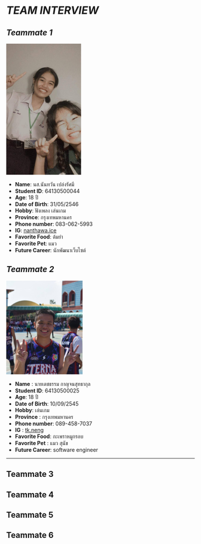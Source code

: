 # *TEAM INTERVIEW*
## *Teammate 1*  
<img src="image/ice.jpg" height=350  width=200>

* **Name**:  นส.นันทวัน เปล่งรัศมี
* **Student ID**: 64130500044
* **Age**: 18 ปี
* **Date of Birth**: 31/05/2546
* **Hobby**: ฟังเพลง เล่นเกม
* **Province**: กรุงเทพมหานคร
* **Phone number**: 083-062-5993
* **IG**: [nanthawa.ice](https://instagram.com/nanthawan.ice?utm_medium=copy_link) 
*  **Favorite Food**: ต้มยำ
*  **Favorite Pet**: แมว
*  **Future Career**: นักพัฒนาเว็บไซต์

## *Teammate 2*
<img src="image/neng.jpg" height= 250 wiidth= 250>

* **Name** : นายเตชธรรม กาญจนสุทธากุล
* **Student ID**: 64130500025
* **Age**: 18 ปี
* **Date of Birth**: 10/09/2545
* **Hobby**: เล่นเกม
* **Province** : กรุงเทพมหานคร
* **Phone number**: 089-458-7037
* **IG** : [tk.neng](https://www.instagram.com/tk.neng/)
* **Favorite Food**: กะเพราหมูกรอบ
* **Favorite Pet** : แมว สุนัข
* **Future Career**: software engineer

---
Teammate 3
---
Teammate 4
---
Teammate 5
---
Teammate 6
---
